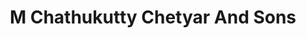 ---
title: "M Chathukutty Chetyar And Sons"
url: /kozhikode/m-chathukutty-chetyar-and-sons/
shop: clothes
---
